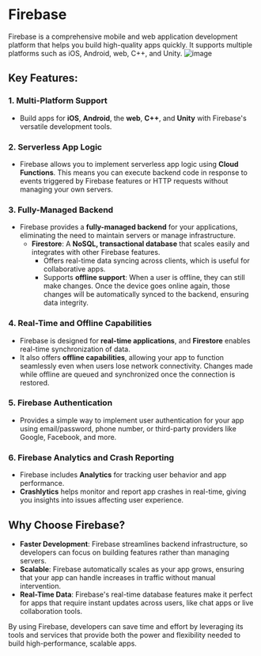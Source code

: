 # Firebase

Firebase is a comprehensive mobile and web application development platform that helps you build high-quality apps quickly. It supports multiple platforms such as iOS, Android, web, C++, and Unity.
![image](https://github.com/user-attachments/assets/cf59a984-0c3d-4e4d-860c-8adb1261356a)

## Key Features:

### 1. **Multi-Platform Support**
- Build apps for **iOS**, **Android**, the **web**, **C++**, and **Unity** with Firebase's versatile development tools.

### 2. **Serverless App Logic**
- Firebase allows you to implement serverless app logic using **Cloud Functions**. This means you can execute backend code in response to events triggered by Firebase features or HTTP requests without managing your own servers.

### 3. **Fully-Managed Backend**
- Firebase provides a **fully-managed backend** for your applications, eliminating the need to maintain servers or manage infrastructure.
  - **Firestore**: A **NoSQL, transactional database** that scales easily and integrates with other Firebase features.
    - Offers real-time data syncing across clients, which is useful for collaborative apps.
    - Supports **offline support**: When a user is offline, they can still make changes. Once the device goes online again, those changes will be automatically synced to the backend, ensuring data integrity.

### 4. **Real-Time and Offline Capabilities**
- Firebase is designed for **real-time applications**, and **Firestore** enables real-time synchronization of data.
- It also offers **offline capabilities**, allowing your app to function seamlessly even when users lose network connectivity. Changes made while offline are queued and synchronized once the connection is restored.

### 5. **Firebase Authentication**
- Provides a simple way to implement user authentication for your app using email/password, phone number, or third-party providers like Google, Facebook, and more.

### 6. **Firebase Analytics and Crash Reporting**
- Firebase includes **Analytics** for tracking user behavior and app performance.
- **Crashlytics** helps monitor and report app crashes in real-time, giving you insights into issues affecting user experience.

## Why Choose Firebase?
- **Faster Development**: Firebase streamlines backend infrastructure, so developers can focus on building features rather than managing servers.
- **Scalable**: Firebase automatically scales as your app grows, ensuring that your app can handle increases in traffic without manual intervention.
- **Real-Time Data**: Firebase's real-time database features make it perfect for apps that require instant updates across users, like chat apps or live collaboration tools.

By using Firebase, developers can save time and effort by leveraging its tools and services that provide both the power and flexibility needed to build high-performance, scalable apps.
